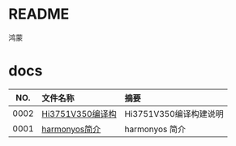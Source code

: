 # README

鸿蒙

# docs

NO.  |文件名称|摘要
:---:|:--|:--
0002 | [Hi3751V350编译构](docs/0002_Hi3751V350编译构.md) | Hi3751V350编译构建说明
0001 | [harmonyos简介](docs/0001_harmonyos简介.md) | harmonyos 简介
